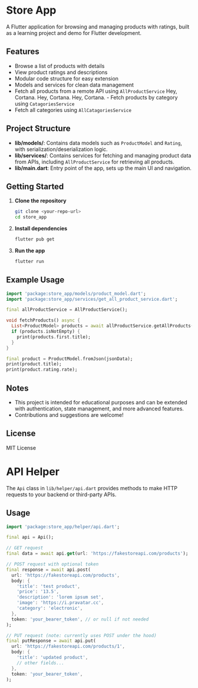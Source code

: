 # Store App

A Flutter application for browsing and managing products with ratings, built as a learning project and demo for Flutter development.

## Features
- Browse a list of products with details
- View product ratings and descriptions
- Modular code structure for easy extension
- Models and services for clean data management
- Fetch all products from a remote API using `AllProductService`
Hey, Cortana. Hey, Cortana. Hey, Cortana. - Fetch products by category using `CatagoriesService`
- Fetch all categories using `AllCatagoriesService`

## Project Structure

- **lib/models/**: Contains data models such as `ProductModel` and `Rating`, with serialization/deserialization logic.
- **lib/services/**: Contains services for fetching and managing product data from APIs, including `AllProductService` for retrieving all products.
- **lib/main.dart**: Entry point of the app, sets up the main UI and navigation.

## Getting Started

1. **Clone the repository**
   ```bash
   git clone <your-repo-url>
   cd store_app
   ```
2. **Install dependencies**
   ```bash
   flutter pub get
   ```
3. **Run the app**
   ```bash
   flutter run
   ```

## Example Usage

```dart
import 'package:store_app/models/product_model.dart';
import 'package:store_app/services/get_all_product_service.dart';

final allProductService = AllProductService();

void fetchProducts() async {
  List<ProductModel> products = await allProductService.getAllProducts();
  if (products.isNotEmpty) {
    print(products.first.title);
  }
}

final product = ProductModel.fromJson(jsonData);
print(product.title);
print(product.rating.rate);
```

## Notes
- This project is intended for educational purposes and can be extended with authentication, state management, and more advanced features.
- Contributions and suggestions are welcome!

## License
MIT License


# API Helper

The `Api` class in `lib/helper/api.dart` provides methods to make HTTP requests to your backend or third-party APIs.

## Usage

```dart
import 'package:store_app/helper/api.dart';

final api = Api();

// GET request
final data = await api.get(url: 'https://fakestoreapi.com/products');

// POST request with optional token
final response = await api.post(
  url: 'https://fakestoreapi.com/products',
  body: {
    'title': 'test product',
    'price': '13.5',
    'description': 'lorem ipsum set',
    'image': 'https://i.pravatar.cc',
    'category': 'electronic',
  },
  token: 'your_bearer_token', // or null if not needed
);

// PUT request (note: currently uses POST under the hood)
final putResponse = await api.put(
  url: 'https://fakestoreapi.com/products/1',
  body: {
    'title': 'updated product',
    // other fields...
  },
  token: 'your_bearer_token',
);
```
